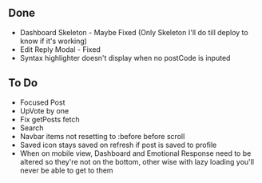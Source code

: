 ## Done

- Dashboard Skeleton - Maybe Fixed (Only Skeleton I'll do till deploy to know if it's working)
- Edit Reply Modal - Fixed
- Syntax highlighter doesn't display when no postCode is inputed

## To Do

- Focused Post
- UpVote by one
- Fix getPosts fetch
- Search
- Navbar items not resetting to :before before scroll
- Saved icon stays saved on refresh if post is saved to profile
- When on mobile view, Dashboard and Emotional Response need to be altered so they're not on the bottom, other wise with lazy loading you'll never be able to get to them
